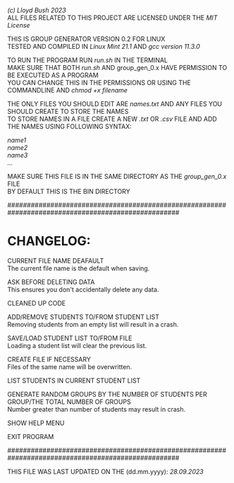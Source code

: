 _(c) Lloyd Bush 2023_\
ALL FILES RELATED TO THIS PROJECT ARE LICENSED UNDER THE _MIT License_

THIS IS GROUP GENERATOR VERSION 0.2 FOR LINUX\
TESTED AND COMPILED IN _Linux Mint 21.1_ AND _gcc version 11.3.0_

TO RUN THE PROGRAM RUN _run.sh_ IN THE TERMINAL\
MAKE SURE THAT BOTH _run.sh_ AND group_gen_0.x HAVE PERMISSION TO BE EXECUTED AS A PROGRAM\
YOU CAN CHANGE THIS IN THE PERMISSIONS OR USING THE COMMANDLINE AND _chmod +x filename_

THE ONLY FILES YOU SHOULD EDIT ARE _names.txt_ AND ANY FILES YOU SHOULD CREATE TO STORE THE NAMES\
TO STORE NAMES IN A FILE CREATE A NEW _.txt_ OR _.csv_ FILE AND ADD THE NAMES USING FOLLOWING SYNTAX:

_name1_\
_name2_\
_name3_\
_..._

MAKE SURE THIS FILE IS IN THE SAME DIRECTORY AS THE _group_gen_0.x_ FILE\
BY DEFAULT THIS IS THE BIN DIRECTORY

####################################################################################################

CHANGELOG:
==========

CURRENT FILE NAME DEAFAULT\
    The current file name is the default when saving.

ASK BEFORE DELETING DATA\
    This ensures you don't accidentally delete any data.

CLEANED UP CODE

ADD/REMOVE STUDENTS TO/FROM STUDENT LIST\
    Removing students from an empty list will result in a crash.

SAVE/LOAD STUDENT LIST TO/FROM FILE\
    Loading a student list will clear the previous list.

CREATE FILE IF NECESSARY\
    Files of the same name will be overwritten.

LIST STUDENTS IN CURRENT STUDENT LIST

GENERATE RANDOM GROUPS BY THE NUMBER OF STUDENTS PER GROUP/THE TOTAL NUMBER OF GROUPS\
    Number greater than number of students may result in crash.

SHOW HELP MENU

EXIT PROGRAM

####################################################################################################

THIS FILE WAS LAST UPDATED ON THE (dd.mm.yyyy): _28.09.2023_
